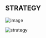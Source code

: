 ## STRATEGY

![image](https://github.com/LeticiaSan/BERTOTI/assets/62018632/f26aea68-e600-4be8-9e76-cf2f44d1968e)

![strategy](https://github.com/LeticiaSan/BERTOTI/assets/62018632/e6d2bf0d-3ece-4232-840a-3a7d07b599de)
